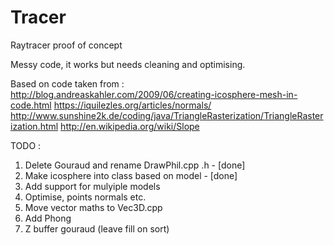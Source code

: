 # Tracer
Raytracer proof of concept

Messy code, it works but needs cleaning and optimising.

Based on code taken from :
http://blog.andreaskahler.com/2009/06/creating-icosphere-mesh-in-code.html
https://iquilezles.org/articles/normals/
http://www.sunshine2k.de/coding/java/TriangleRasterization/TriangleRasterization.html
http://en.wikipedia.org/wiki/Slope

TODO :
1. Delete Gouraud and rename DrawPhil.cpp .h - [done]
2. Make icosphere into class based on model - [done]
3. Add support for mulyiple models
4. Optimise, points normals etc.
5. Move vector maths to Vec3D.cpp
6. Add Phong
7. Z buffer gouraud (leave fill on sort)
